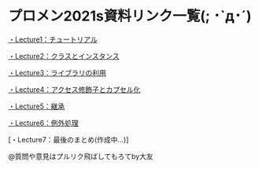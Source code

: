# プロメン2021s資料リンク一覧(; ･`д･´)

[・Lecture1：チュートリアル](https://github.com/KazukiOtomo/ProjectMemberDocument/blob/main/Lectures/Lecture1.md)

[・Lecture2：クラスとインスタンス](https://github.com/KazukiOtomo/ProjectMemberDocument/blob/main/Lectures/Lecture2.md)

[・Lecture3：ライブラリの利用](https://github.com/KazukiOtomo/ProjectMemberDocument/blob/main/Lectures/Lecture3.md)

[・Lecture4：アクセス修飾子とカプセル化](https://github.com/KazukiOtomo/ProjectMemberDocument/blob/main/Lectures/Lecture4.md)

[・Lecture5：継承](https://github.com/KazukiOtomo/ProjectMemberDocument/blob/main/Lectures/Lecture5.md)

[・Lecture6：例外処理](https://github.com/KazukiOtomo/ProjectMemberDocument/blob/main/Lectures/Lecture6.md)

[・Lecture7：最後のまとめ(作成中...)]

@質問や意見はプルリク飛ばしてもろてby大友






